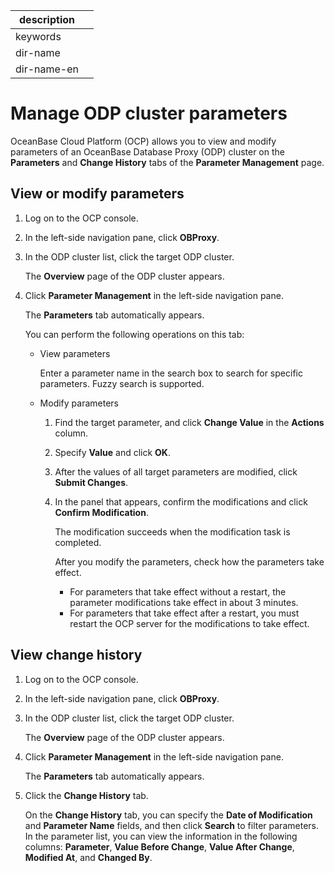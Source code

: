 |description||
|---|---|
|keywords||
|dir-name||
|dir-name-en||

# Manage ODP cluster parameters

OceanBase Cloud Platform (OCP) allows you to view and modify parameters of an OceanBase Database Proxy (ODP) cluster on the **Parameters** and **Change History** tabs of the **Parameter Management** page.

## View or modify parameters

1. Log on to the OCP console.

2. In the left-side navigation pane, click **OBProxy**.

3. In the ODP cluster list, click the target ODP cluster.

   The **Overview** page of the ODP cluster appears.

4. Click **Parameter Management** in the left-side navigation pane.
   
   The **Parameters** tab automatically appears.

   <!-- ![image.png](https://obbusiness-private.oss-cn-shanghai.aliyuncs.com/doc/img/ocp/403-cn/obproxy%E5%8F%82%E6%95%B0%E7%AE%A1%E7%90%86.png) -->

   You can perform the following operations on this tab:

   * View parameters

      Enter a parameter name in the search box to search for specific parameters. Fuzzy search is supported.

   * Modify parameters

      1. Find the target parameter, and click **Change Value** in the **Actions** column.
      2. Specify **Value** and click **OK**.
      3. After the values of all target parameters are modified, click **Submit Changes**.
      4. In the panel that appears, confirm the modifications and click **Confirm Modification**. 
      
         The modification succeeds when the modification task is completed.

         After you modify the parameters, check how the parameters take effect.

         * For parameters that take effect without a restart, the parameter modifications take effect in about 3 minutes.
         * For parameters that take effect after a restart, you must restart the OCP server for the modifications to take effect.

## View change history

1. Log on to the OCP console.

2. In the left-side navigation pane, click **OBProxy**.

3. In the ODP cluster list, click the target ODP cluster. 
   
   The **Overview** page of the ODP cluster appears.

4. Click **Parameter Management** in the left-side navigation pane.

   The **Parameters** tab automatically appears.

5. Click the **Change History** tab.

   On the **Change History** tab, you can specify the **Date of Modification** and **Parameter Name** fields, and then click **Search** to filter parameters. In the parameter list, you can view the information in the following columns: **Parameter**, **Value Before Change**, **Value After Change**, **Modified At**, and **Changed By**.

   <!-- ![015](https://obbusiness-private.oss-cn-shanghai.aliyuncs.com/doc/img/ocp/403-cn/%E5%8F%82%E6%95%B0%E4%BF%AE%E6%94%B9%E5%8E%86%E5%8F%B2.png) -->
